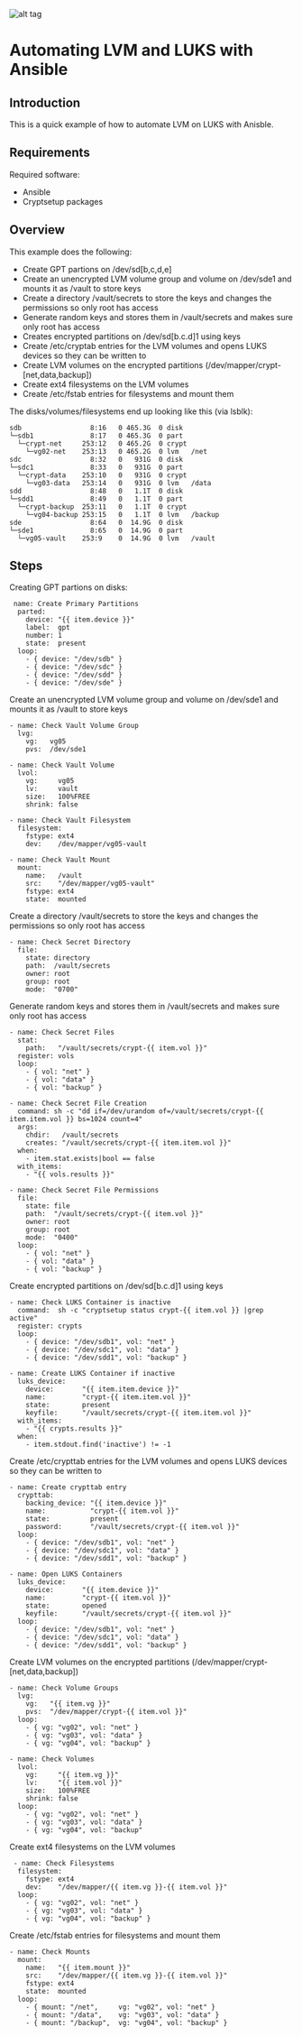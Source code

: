
![alt tag](https://raw.githubusercontent.com/lateralblast/ansible-lvm-luks/master/images/cat_in_a_box.jpg)

Automating LVM and LUKS with Ansible
====================================

Introduction
------------

This is a quick example of how to automate LVM on LUKS with Anisble.

Requirements
------------

Required software:

- Ansible
- Cryptsetup packages

Overview
--------

This example does the following:

- Create GPT partions on /dev/sd[b,c,d,e]
- Create an unencrypted LVM volume group and volume on /dev/sde1 and mounts it as /vault to store keys
- Create a directory /vault/secrets to store the keys and changes the permissions so only root has access
- Generate random keys and stores them in /vault/secrets and makes sure only root has access
- Creates encrypted partitions on /dev/sd[b.c.d]1 using keys
- Create /etc/cryptab entries for the LVM volumes and opens LUKS devices so they can be written to
- Create LVM volumes on the encrypted partitions (/dev/mapper/crypt-[net,data,backup])
- Create ext4 filesystems on the LVM volumes
- Create /etc/fstab entries for filesystems and mount them

The disks/volumes/filesystems end up looking like this (via lsblk):

```
sdb                 8:16   0 465.3G  0 disk
└─sdb1              8:17   0 465.3G  0 part
  └─crypt-net     253:12   0 465.2G  0 crypt
    └─vg02-net    253:13   0 465.2G  0 lvm   /net
sdc                 8:32   0   931G  0 disk
└─sdc1              8:33   0   931G  0 part
  └─crypt-data    253:10   0   931G  0 crypt
    └─vg03-data   253:14   0   931G  0 lvm   /data
sdd                 8:48   0   1.1T  0 disk
└─sdd1              8:49   0   1.1T  0 part
  └─crypt-backup  253:11   0   1.1T  0 crypt
    └─vg04-backup 253:15   0   1.1T  0 lvm   /backup
sde                 8:64   0  14.9G  0 disk
└─sde1              8:65   0  14.9G  0 part
  └─vg05-vault    253:9    0  14.9G  0 lvm   /vault
```

Steps
-----

Creating GPT partions on disks:

```
 name: Create Primary Partitions
  parted:
    device: "{{ item.device }}"
    label:  gpt
    number: 1
    state:  present
  loop:
    - { device: "/dev/sdb" }
    - { device: "/dev/sdc" }
    - { device: "/dev/sdd" }
    - { device: "/dev/sde" }
```

Create an unencrypted LVM volume group and volume on /dev/sde1 and mounts it as /vault to store keys

```
- name: Check Vault Volume Group
  lvg:
    vg:   vg05
    pvs:  /dev/sde1

- name: Check Vault Volume
  lvol:
    vg:     vg05
    lv:     vault
    size:   100%FREE
    shrink: false

- name: Check Vault Filesystem
  filesystem:
    fstype: ext4
    dev:    /dev/mapper/vg05-vault

- name: Check Vault Mount
  mount:
    name:   /vault
    src:    "/dev/mapper/vg05-vault"
    fstype: ext4
    state:  mounted
```

Create a directory /vault/secrets to store the keys and changes the permissions so only root has access

```
- name: Check Secret Directory 
  file:
    state: directory
    path:  /vault/secrets
    owner: root
    group: root
    mode:  "0700"
```

Generate random keys and stores them in /vault/secrets and makes sure only root has access

```
- name: Check Secret Files
  stat:
    path:   "/vault/secrets/crypt-{{ item.vol }}"
  register: vols
  loop:
    - { vol: "net" }
    - { vol: "data" }
    - { vol: "backup" }

- name: Check Secret File Creation
  command: sh -c "dd if=/dev/urandom of=/vault/secrets/crypt-{{ item.item.vol }} bs=1024 count=4"
  args:    
    chdir:   /vault/secrets
    creates: "/vault/secrets/crypt-{{ item.item.vol }}"
  when: 
    - item.stat.exists|bool == false
  with_items:
    - "{{ vols.results }}"

- name: Check Secret File Permissions
  file:
    state: file
    path:  "/vault/secrets/crypt-{{ item.vol }}"
    owner: root
    group: root
    mode:  "0400"
  loop:
    - { vol: "net" }
    - { vol: "data" }
    - { vol: "backup" }
```

Create encrypted partitions on /dev/sd[b.c.d]1 using keys

```
- name: Check LUKS Container is inactive
  command:  sh -c "cryptsetup status crypt-{{ item.vol }} |grep active"
  register: crypts
  loop:
    - { device: "/dev/sdb1", vol: "net" }
    - { device: "/dev/sdc1", vol: "data" }
    - { device: "/dev/sdd1", vol: "backup" }

- name: Create LUKS Container if inactive
  luks_device:
    device:       "{{ item.item.device }}"
    name:         "crypt-{{ item.item.vol }}"
    state:        present
    keyfile:      "/vault/secrets/crypt-{{ item.item.vol }}"
  with_items:
    - "{{ crypts.results }}"
  when: 
    - item.stdout.find('inactive') != -1
```

Create /etc/crypttab entries for the LVM volumes and opens LUKS devices so they can be written to

```
- name: Create crypttab entry
  crypttab:
    backing_device: "{{ item.device }}"
    name:           "crypt-{{ item.vol }}" 
    state:          present
    password:       "/vault/secrets/crypt-{{ item.vol }}"
  loop:
    - { device: "/dev/sdb1", vol: "net" }
    - { device: "/dev/sdc1", vol: "data" }
    - { device: "/dev/sdd1", vol: "backup" }

- name: Open LUKS Containers
  luks_device:
    device:       "{{ item.device }}"
    name:         "crypt-{{ item.vol }}"
    state:        opened
    keyfile:      "/vault/secrets/crypt-{{ item.vol }}"
  loop:
    - { device: "/dev/sdb1", vol: "net" }
    - { device: "/dev/sdc1", vol: "data" }
    - { device: "/dev/sdd1", vol: "backup" }
```

Create LVM volumes on the encrypted partitions (/dev/mapper/crypt-[net,data,backup])

```
- name: Check Volume Groups
  lvg:
    vg:   "{{ item.vg }}"
    pvs:  "/dev/mapper/crypt-{{ item.vol }}"
  loop:
    - { vg: "vg02", vol: "net" }
    - { vg: "vg03", vol: "data" }
    - { vg: "vg04", vol: "backup" }

- name: Check Volumes
  lvol:
    vg:     "{{ item.vg }}"
    lv:     "{{ item.vol }}"
    size:   100%FREE
    shrink: false
  loop:
    - { vg: "vg02", vol: "net" }
    - { vg: "vg03", vol: "data" }
    - { vg: "vg04", vol: "backup" 
```

Create ext4 filesystems on the LVM volumes

```
 - name: Check Filesystems
  filesystem:
    fstype: ext4
    dev:    "/dev/mapper/{{ item.vg }}-{{ item.vol }}"
  loop:
    - { vg: "vg02", vol: "net" }
    - { vg: "vg03", vol: "data" }
    - { vg: "vg04", vol: "backup" }
```

Create /etc/fstab entries for filesystems and mount them

```
- name: Check Mounts
  mount:
    name:   "{{ item.mount }}"
    src:    "/dev/mapper/{{ item.vg }}-{{ item.vol }}"
    fstype: ext4
    state:  mounted
  loop:
    - { mount: "/net",     vg: "vg02", vol: "net" }
    - { mount: "/data",    vg: "vg03", vol: "data" }
    - { mount: "/backup",  vg: "vg04", vol: "backup" }
```
